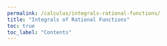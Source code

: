 ```yaml
---
permalink: /calculus/integrals-rational-functions/
title: "Integrals of Rational Functions"
toc: true
toc_label: "Contents"
---
```


